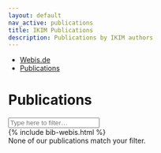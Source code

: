 ```yaml
---
layout: default
nav_active: publications
title: IKIM Publications
description: Publications by IKIM authors
---
```

<nav class="uk-container">
<ul class="uk-breadcrumb">
<li><a href="index.html">Webis.de</a></li>
<li class="uk-disabled"><a href="#">Publications</a></li>
</ul>
</nav>

<main class="uk-section uk-section-default">
<div class="uk-container uk-margin-medium">
<h1>Publications</h1>
<div id="search-control">
<input type="text" class="uk-input" id="filter-field" placeholder="Type here to filter&hellip;"/>
</div>
</div>

<div class="uk-container uk-margin-medium publications-list">
{% include bib-webis.html %}

<div id="filtered-all-message" class="uk-hidden uk-text-muted" aria-hidden="true">
None of our publications match your filter.
</div>
</div>
</main>

<script src="https://assets.webis.de/js/filter.js"></script>
<script src="https://assets.webis.de/js/selection.js"></script>
<script>
initWebisPublicationsFiltering();
</script>

